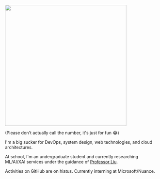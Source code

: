 <img width="400" src="https://user-images.githubusercontent.com/37283437/203468920-67b56724-b8f5-4e71-94c6-cdd053ea93d3.png"/>

(Please don't actually call the number, it's just for fun 😂)

I'm a big sucker for DevOps, system design, web technologies, and cloud architectures.

At school, I'm an undergraduate student and currently researching ML/AI/XAI services under the guidance of [Professor Liu](https://users.encs.concordia.ca/~liu).

Activities on GitHub are on hiatus. Currently interning at Microsoft/Nuance.

<!-- ![](https://komarev.com/ghpvc/?username=aaanh) -->
